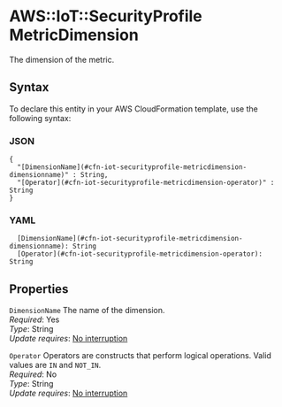 # AWS::IoT::SecurityProfile MetricDimension<a name="aws-properties-iot-securityprofile-metricdimension"></a>

The dimension of the metric\.

## Syntax<a name="aws-properties-iot-securityprofile-metricdimension-syntax"></a>

To declare this entity in your AWS CloudFormation template, use the following syntax:

### JSON<a name="aws-properties-iot-securityprofile-metricdimension-syntax.json"></a>

```
{
  "[DimensionName](#cfn-iot-securityprofile-metricdimension-dimensionname)" : String,
  "[Operator](#cfn-iot-securityprofile-metricdimension-operator)" : String
}
```

### YAML<a name="aws-properties-iot-securityprofile-metricdimension-syntax.yaml"></a>

```
  [DimensionName](#cfn-iot-securityprofile-metricdimension-dimensionname): String
  [Operator](#cfn-iot-securityprofile-metricdimension-operator): String
```

## Properties<a name="aws-properties-iot-securityprofile-metricdimension-properties"></a>

`DimensionName` <a name="cfn-iot-securityprofile-metricdimension-dimensionname"></a>
The name of the dimension\.  
_Required_: Yes  
_Type_: String  
_Update requires_: [No interruption](https://docs.aws.amazon.com/AWSCloudFormation/latest/UserGuide/using-cfn-updating-stacks-update-behaviors.html#update-no-interrupt)

`Operator` <a name="cfn-iot-securityprofile-metricdimension-operator"></a>
Operators are constructs that perform logical operations\. Valid values are `IN` and `NOT_IN`\.  
_Required_: No  
_Type_: String  
_Update requires_: [No interruption](https://docs.aws.amazon.com/AWSCloudFormation/latest/UserGuide/using-cfn-updating-stacks-update-behaviors.html#update-no-interrupt)
